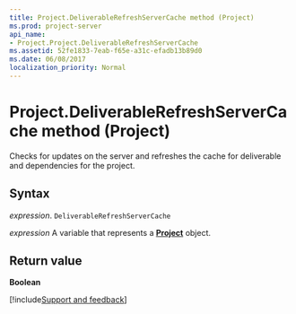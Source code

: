 ```yaml
---
title: Project.DeliverableRefreshServerCache method (Project)
ms.prod: project-server
api_name:
- Project.Project.DeliverableRefreshServerCache
ms.assetid: 52fe1833-7eab-f65e-a31c-efadb13b89d0
ms.date: 06/08/2017
localization_priority: Normal
---
```



# Project.DeliverableRefreshServerCache method (Project)

Checks for updates on the server and refreshes the cache for deliverable and dependencies for the project.


## Syntax

_expression_. `DeliverableRefreshServerCache`

_expression_ A variable that represents a **[Project](project.project.md)** object.


## Return value

 **Boolean**

[!include[Support and feedback](~/includes/feedback-boilerplate.md)]